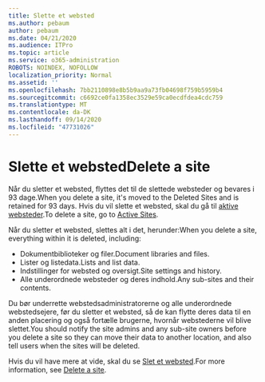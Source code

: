 ```yaml
---
title: Slette et websted
ms.author: pebaum
author: pebaum
ms.date: 04/21/2020
ms.audience: ITPro
ms.topic: article
ms.service: o365-administration
ROBOTS: NOINDEX, NOFOLLOW
localization_priority: Normal
ms.assetid: ''
ms.openlocfilehash: 7bb2110898e8b5b9aa9a73fb04698f759b5959b4
ms.sourcegitcommit: c6692ce0fa1358ec3529e59ca0ecdfdea4cdc759
ms.translationtype: MT
ms.contentlocale: da-DK
ms.lasthandoff: 09/14/2020
ms.locfileid: "47731026"
---
```

# <a name="delete-a-site"></a><span data-ttu-id="1c0c9-102">Slette et websted</span><span class="sxs-lookup"><span data-stu-id="1c0c9-102">Delete a site</span></span>

<span data-ttu-id="1c0c9-103">Når du sletter et websted, flyttes det til de slettede websteder og bevares i 93 dage.</span><span class="sxs-lookup"><span data-stu-id="1c0c9-103">When you delete a site, it's moved to the Deleted Sites and is retained for 93 days.</span></span> <span data-ttu-id="1c0c9-104">Hvis du vil slette et websted, skal du gå til [aktive websteder](https://admin.microsoft.com/sharepoint?page=sitemanagement&modern=true).</span><span class="sxs-lookup"><span data-stu-id="1c0c9-104">To delete a site, go to [Active Sites](https://admin.microsoft.com/sharepoint?page=sitemanagement&modern=true).</span></span> 

<span data-ttu-id="1c0c9-105">Når du sletter et websted, slettes alt i det, herunder:</span><span class="sxs-lookup"><span data-stu-id="1c0c9-105">When you delete a site, everything within it is deleted, including:</span></span>

- <span data-ttu-id="1c0c9-106">Dokumentbiblioteker og filer.</span><span class="sxs-lookup"><span data-stu-id="1c0c9-106">Document libraries and files.</span></span>
- <span data-ttu-id="1c0c9-107">Lister og listedata.</span><span class="sxs-lookup"><span data-stu-id="1c0c9-107">Lists and list data.</span></span>
- <span data-ttu-id="1c0c9-108">Indstillinger for websted og oversigt.</span><span class="sxs-lookup"><span data-stu-id="1c0c9-108">Site settings and history.</span></span>
- <span data-ttu-id="1c0c9-109">Alle underordnede websteder og deres indhold.</span><span class="sxs-lookup"><span data-stu-id="1c0c9-109">Any sub-sites and their contents.</span></span>

<span data-ttu-id="1c0c9-110">Du bør underrette webstedsadministratorerne og alle underordnede webstedsejere, før du sletter et websted, så de kan flytte deres data til en anden placering og også fortælle brugerne, hvornår webstederne vil blive slettet.</span><span class="sxs-lookup"><span data-stu-id="1c0c9-110">You should notify the site admins and any sub-site owners before you delete a site so they can move their data to another location, and also tell users when the sites will be deleted.</span></span>

<span data-ttu-id="1c0c9-111">Hvis du vil have mere at vide, skal du se [Slet et websted](https://docs.microsoft.com/sharepoint/delete-site-collection).</span><span class="sxs-lookup"><span data-stu-id="1c0c9-111">For more information, see [Delete a site](https://docs.microsoft.com/sharepoint/delete-site-collection).</span></span>
